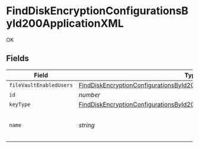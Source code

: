 # FindDiskEncryptionConfigurationsById200ApplicationXML

OK


## Fields

| Field                                                                                                                                                                               | Type                                                                                                                                                                                | Required                                                                                                                                                                            | Description                                                                                                                                                                         | Example                                                                                                                                                                             |
| ----------------------------------------------------------------------------------------------------------------------------------------------------------------------------------- | ----------------------------------------------------------------------------------------------------------------------------------------------------------------------------------- | ----------------------------------------------------------------------------------------------------------------------------------------------------------------------------------- | ----------------------------------------------------------------------------------------------------------------------------------------------------------------------------------- | ----------------------------------------------------------------------------------------------------------------------------------------------------------------------------------- |
| `fileVaultEnabledUsers`                                                                                                                                                             | [FindDiskEncryptionConfigurationsById200ApplicationXMLFileVaultEnabledUsers](../../models/operations/finddiskencryptionconfigurationsbyid200applicationxmlfilevaultenabledusers.md) | :heavy_minus_sign:                                                                                                                                                                  | N/A                                                                                                                                                                                 |                                                                                                                                                                                     |
| `id`                                                                                                                                                                                | *number*                                                                                                                                                                            | :heavy_minus_sign:                                                                                                                                                                  | N/A                                                                                                                                                                                 | 1                                                                                                                                                                                   |
| `keyType`                                                                                                                                                                           | [FindDiskEncryptionConfigurationsById200ApplicationXMLKeyType](../../models/operations/finddiskencryptionconfigurationsbyid200applicationxmlkeytype.md)                             | :heavy_minus_sign:                                                                                                                                                                  | N/A                                                                                                                                                                                 |                                                                                                                                                                                     |
| `name`                                                                                                                                                                              | *string*                                                                                                                                                                            | :heavy_check_mark:                                                                                                                                                                  | Name of the disk encryption configuration                                                                                                                                           | Corporate Encryption                                                                                                                                                                |